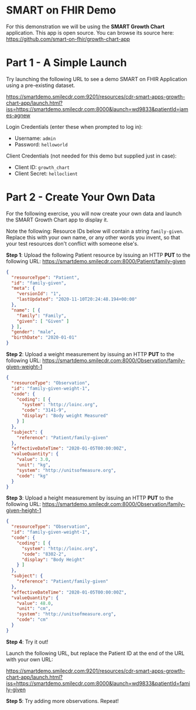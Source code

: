 # SMART on FHIR Demo

For this demonstration we will be using the **SMART Growth Chart** application. This app is open source. You can browse its source here: https://github.com/smart-on-fhir/growth-chart-app

# Part 1 - A Simple Launch

Try launching the following URL to see a demo SMART on FHIR Application using a pre-existing dataset. 

https://smartdemo.smilecdr.com:9201/resources/cdr-smart-apps-growth-chart-app/launch.html?iss=https://smartdemo.smilecdr.com:8000&launch=wd9833&patientId=james-agnew

Login Credentials (enter these when prompted to log in):
  * Username: `admin`
  * Password: `helloworld`
  
Client Credentials (not needed for this demo but supplied just in case):
  * Client ID: `growth_chart`
  * Client Secret: `helloclient`
  
# Part 2 - Create Your Own Data

For the following exercise, you will now create your own data and launch the SMART Growth Chart app to display it.

Note the following: Resource IDs below will contain a string `family-given`. Replace this with your own name, or any other words you invent, so that your test resources don't conflict with someone else's.

**Step 1**: Upload the following Patient resource by issuing an HTTP **PUT** to the following URL: https://smartdemo.smilecdr.com:8000/Patient/family-given

```json
{
  "resourceType": "Patient",
  "id": "family-given",
  "meta": {
    "versionId": "1",
    "lastUpdated": "2020-11-10T20:24:48.194+00:00"
  },
  "name": [ {
    "family": "Family",
    "given": [ "Given" ]
  } ],
  "gender": "male",
  "birthDate": "2020-01-01"
}
```

**Step 2**: Upload a weight measurement by issuing an HTTP **PUT** to the following URL: https://smartdemo.smilecdr.com:8000/Observation/family-given-weight-1 

```json
{
  "resourceType": "Observation",
  "id": "family-given-weight-1",
  "code": {
    "coding": [ {
      "system": "http://loinc.org",
      "code": "3141-9",
      "display": "Body weight Measured"
    } ]
  },
  "subject": {
    "reference": "Patient/family-given"
  },
  "effectiveDateTime": "2020-01-05T00:00:00Z",
  "valueQuantity": {
    "value": 3.0,
    "unit": "kg",
    "system": "http://unitsofmeasure.org",
    "code": "kg"
  }
}
```

**Step 3**: Upload a height measurement by issuing an HTTP **PUT** to the following URL: https://smartdemo.smilecdr.com:8000/Observation/family-given-height-1 

```json
{
  "resourceType": "Observation",
  "id": "family-given-weight-1",
  "code": {
    "coding": [ {
      "system": "http://loinc.org",
      "code": "8302-2",
      "display": "Body Height"
    } ]
  },
  "subject": {
    "reference": "Patient/family-given"
  },
  "effectiveDateTime": "2020-01-05T00:00:00Z",
  "valueQuantity": {
    "value": 48.0,
    "unit": "cm",
    "system": "http://unitsofmeasure.org",
    "code": "cm"
  }
}
```

**Step 4**: Try it out!

Launch the following URL, but replace the Patient ID at the end of the URL with your own URL:

https://smartdemo.smilecdr.com:9201/resources/cdr-smart-apps-growth-chart-app/launch.html?iss=https://smartdemo.smilecdr.com:8000&launch=wd9833&patientId=family-given

**Step 5**: Try adding more observations. Repeat! 
